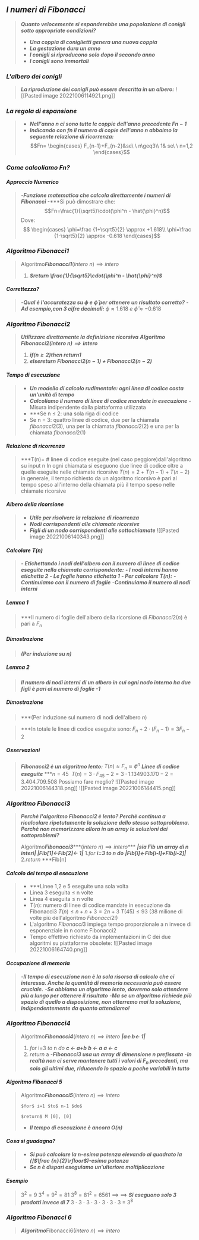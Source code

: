 ## ***I numeri di Fibonacci*** 
>***Quanto velocemente si espanderebbe una popolazione di conigli sotto appropriate condizioni?***
>- ***Una coppia di coniglietti genera una nuova coppia***
>- ***La gestazione dura un anno***
>- ***I conigli si riproducono solo dopo il secondo anno***
>- ***I conigli sono immortali***

### ***L'albero dei conigli***
>***La riproduzione dei conigli può essere descritta in un albero:*** 
![[Pasted image 20221006114921.png]]

### ***La regola di espansione***
>- ***Nell'anno n ci sono tutte le coppie dell'anno precedente $Fn-1$***
>- ***Indicando con fn il numero di copie dell'anno n abbaimo la seguente relazione di ricorrenza:***
>$$Fn= \begin{cases}
F_{n-1}+F_{n-2}&se\ \ n\geq3\\
1& se\ \ n=1,2
\end{cases}$$

### ***Come calcoliamo Fn?***
#### ***Approccio Numerico***
>-***Funzione matematica che calcola direttamente i numeri di Fibonacci***
>-***Si può dimostrare che: 
>$$Fn=\frac{1}{\sqrt5}\cdot(\phi^n - \hat{\phi}^n)$$
>Dove:
>$$ \begin{cases}
\phi=\frac {1+\sqrt5}{2} \approx +1.618\\
\phi=\frac {1-\sqrt5}{2} \approx -0.618
\end{cases}$$

### ***Algoritmo Fibonacci1***
>Algoritmo***Fibonacci1***$(intero\ n)\implies intero$
> 1. ***$return \frac{1}{\sqrt5}\cdot(\phi^n - \hat{\phi}^n)$***
#### ***Correttezza?***
>-***Qual è l'accuratezza su $\phi \ e \ \hat{\phi}$ per ottenere un risultato corretto?***
>-***Ad esempio,con 3 cifre decimali:***
>$\phi\approx 1.618 \ e \ \hat{\phi}\approx -0.618$ 


### ***Algoritmo Fibonacci2***
>***Utilizzare direttamente la definizione ricorsiva***
>***$Algoritmo$ Fibonacci2$(intero\ n)\implies intero$***
> 1. ***$if (n\geq 2) then\ return 1$***
> 2. ***$else return$ Fibonacci2$(n-1)$ + Fibonacci2$(n-2)$***

#### ***Tempo di esecuzione***
>- ***Un modello di calcolo rudimentale: ogni linea di codice costa un'unità di tempo***
>- ***Calcoliamo il numero di linee di codice mandate in esecuzione***
>   -Misura indipendente dalla piattaforma utilizzata
>- ***Se n $\le$ 2: una sola riga di codice 
>- Se n = 3: quattro linee di codice, due per la chiamata $fibonacci2(3)$, una per la chiamata $fibonacci2(2)$ e una per la chiamata $fibonacci2(1)$

#### ***Relazione di ricorrenza***
> ***T(n)= # linee di codice eseguite (nel caso peggiore)dall'algoritmo su input n
> In ogni chiamata si eseguono due linee di codice oltre a quelle eseguite nelle chiamate ricorsive 
> $T(n)=2+T(n-1)+T(n-2)$ 
> in generale, il tempo richiesto da un algoritmo ricorsivo è pari al tempo speso all'interno della chiamata più il tempo speso nelle chiamate ricorsive 

#### ***Albero della ricorsione***
>- ***Utile per risolvere la relazione di ricorrenza***
>- ***Nodi corrispondenti alle chiamate ricorsive***
>- ***Figli di un nodo corrispondenti alle sottochiamate***
>![[Pasted image 20221006140343.png]]

#### ***Calcolare $T(n)$***
>***- Etichettando i nodi dell'albero con il numero di linee di codice eseguite nella chiamata corrispondente:***
>  ***- I nodi interni hanno etichetta 2*** 
>  ***- Le foglie hanno etichetta 1***
>***- Per calcolare $T(n)$:***
>  ***-Continuiamo con il numero di foglie***
>  -***Continuiamo il numero di nodi interni***

##### ***Lemma 1***
>***Il numero di foglie dell'albero della ricorsione di $Fibonacci2(n)$ è pari a $F_n$

##### ***Dimostrazione***
>***(Per induzione su n)***

##### ***Lemma 2***
>***Il numero di nodi interni di un albero in cui ogni nodo interno ha due figli è pari al numero di foglie -1***

##### ***Dimostrazione***
>***(Per induzione sul numero di nodi dell'albero $n$)

>***In totale le linee di codice eseguite sono:
>$F_{n}+2 \cdot(F_{n}-1)=3F_{n}-2$

##### ***Osservazioni***
>***$Fibonacci2$ è un algoritmo lento:***
>$T(n) \approx F_n \approx \phi^n$
>***Linee di codice eseguite***
>***$n=45 \ \ T(n)=3\cdot F_{45}-2 = 3\cdot 1.134903.170-2=3.404.709.508$ 
>Possiamo fare meglio? 
>![[Pasted image 20221006144318.png]]
>![[Pasted image 20221006144415.png]]

### ***Algoritmo Fibonacci3***
>***Perchè l'algoritmo $Fibonacci2$ è lento? Perchè continua a ricalcolare ripetutamente la soluzione dello stesso sottoproblema. Perchè non memorizzare allora in un array le soluzioni dei sottoproblemi?***
>
>Algoritmo***Fibonacci3******$(intero \ n )\implies intero$***
> ***|sia Fib un array di n interi|
> |Fib[1]$\leftarrow$Fib[2]$\leftarrow$ 1|***
> 1.$for$ ***i=3 $to$ n $do$***
>          ***|Fib[i]$\leftarrow$Fib[i-l]+Fib[i-2]|***
> 2.$return$ ***Fib[n]

#### ***Calcolo del tempo di esecuzione***
> - ***Linee 1,2 e 5 eseguite una sola volta 
> - Linea 3 eseguita $\leq$ n volte
> - Linea 4 eseguita $\leq$ n volte 
> - $T(n)$: numero di linee di codice mandate in esecuzione da Fibonacci3
> $T(n)\leq n + n + 3 = 2n + 3$ 
> $T(45)\leq 93$
>(38 milione di volte più dell'algoritmo $Fibonacci2$!)
>- L'algoritmo $Fibonacci3$ impiega tempo proporzionale a n invece di esponenziale in n come Fibonacci2
>- Tempo effettivo richiesto da implementazioni in C dei due algoritmi su piattaforme obsolete:
>![[Pasted image 20221006164740.png]]
>

#### ***Occupazione di memoria***
> -***Il tempo di esecuzione non è la sola risorsa di calcolo che ci interessa. Anche la quantità di memoria necessaria può essere cruciale.***
>-***Se abbiamo un algoritmo lento, dovremo solo attendere più a lungo per ottenere il risultato***
>-***Ma se un algoritmo richiede più spazio di quello a disposizione, non otterremo mai la soluzione, indipendentemente da quanto attendiamo!***

### ***Algoritmo Fibonacci4***
>Algoritmo***Fibonacci4***$(intero \ n)\implies intero$
>     ***|a$\leftarrow$b$\leftarrow$ 1|***
>    1. $for$ i=3 $to$ n $do$
>       ***c $\leftarrow$ a+b***
>       ***b $\leftarrow$ a***
>       ***a $\leftarrow$ c***
>    2. $return$ a
>-***Fibonacci3 usa un array di dimensione n prefissata***
>-***In realtà non ci serve mantenere tutti i valori di $F_n$ precedenti, ma solo gli ultimi 
   due, riducendo lo spazio a poche variabili in tutto***

#### ***Algoritmo Fibonacci 5***
>Algoritmo***Fibonacci5***$(intero \ n)\implies intero$
> 
>     $for$ i=1 $to$ n-1 $do$
>     
>     $return$ M [0], [0]
>
>- ***Il tempo di esecuzione è ancora O(n)***

#### ***Cosa si guadagna?***
>- ***Si può calcolare la n-esima potenza elevando al quadrato la ($\lfloor$$\frac {n}{2}\rfloor$)-esima potenza***
>- ***Se n è dispari eseguiamo un'ulteriore moltiplicazione***

#### ***Esempio***
>$3^2=9$            $3^4=9^2=81$            $3^8=81^2=6561$ $\implies$
>$\implies$ ***Si eseguono solo 3 prodotti invece di 7***
>         3 $\cdot$ 3 $\cdot$ 3 $\cdot$ 3 $\cdot$ 3 $\cdot$ 3 $\cdot$ 3 = $3^8$

### ***Algoritmo Fibonacci 6***
>***Algoritmo***Fibonacci6$(intero \ n )\implies intero$
>
